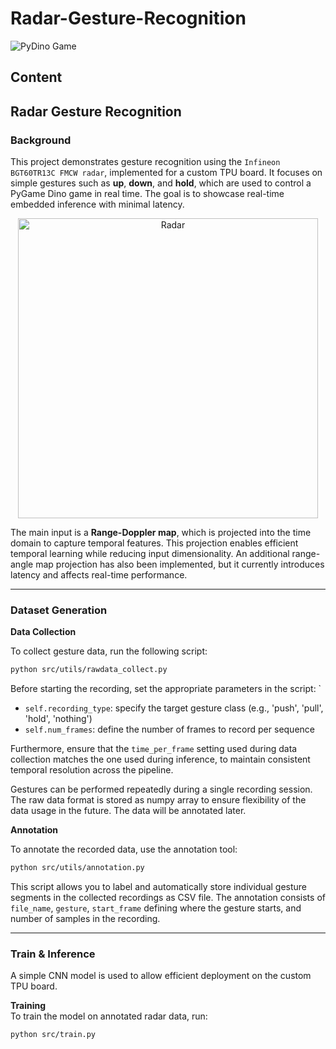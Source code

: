 # Radar-Gesture-Recognition
![PyDino Game](https://github.com/user-attachments/assets/b689bdab-9586-4f93-a01f-4e100f59c87e)
## Content

## Radar Gesture Recognition

### Background

This project demonstrates gesture recognition using the `Infineon BGT60TR13C FMCW radar`, implemented for a custom TPU board. It focuses on simple gestures such as **up**, **down**, and **hold**, which are used to control a PyGame Dino game in real time. The goal is to showcase real-time embedded inference with minimal latency.

<p align="center">
  <img src="https://github.com/user-attachments/assets/d3199fe0-19bf-438e-93f2-f562a4b02f17" alt="Radar" width="480">
</p>

The main input is a **Range-Doppler map**, which is projected into the time domain to capture temporal features. This projection enables efficient temporal learning while reducing input dimensionality. An additional range-angle map projection has also been implemented, but it currently introduces latency and affects real-time performance.

---

### Dataset Generation

**Data Collection**

To collect gesture data, run the following script:

```bash
python src/utils/rawdata_collect.py
```
Before starting the recording, set the appropriate parameters in the script: `
- `self.recording_type`: specify the target gesture class (e.g., 'push', 'pull', 'hold', 'nothing')
- `self.num_frames`: define the number of frames to record per sequence

Furthermore, ensure that the `time_per_frame` setting used during data collection matches the one used during inference, to maintain consistent temporal resolution across the pipeline. 

Gestures can be performed repeatedly during a single recording session. The raw data format is stored as numpy array to ensure flexibility of the data usage in the future. The data will be annotated later.

**Annotation**

To annotate the recorded data, use the annotation tool:
```bash
python src/utils/annotation.py
```
This script allows you to label and automatically store individual gesture segments in the collected recordings as CSV file. The annotation consists of `file_name`, `gesture`, `start_frame` defining where the gesture starts, and number of samples in the recording.

---

### Train & Inference

A simple CNN model is used to allow efficient deployment on the custom TPU board.

**Training**  
To train the model on annotated radar data, run:

```bash
python src/train.py
